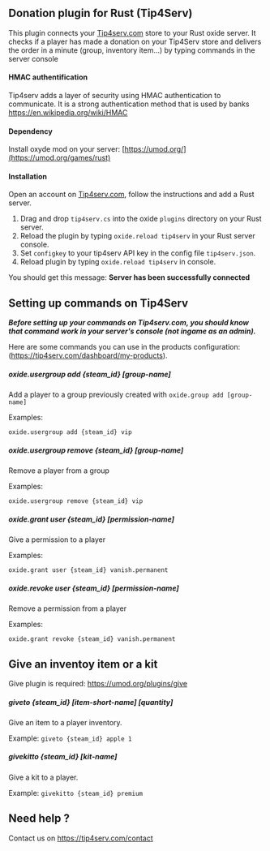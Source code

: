 ## Donation plugin for Rust (Tip4Serv)

This plugin connects your [Tip4serv.com](https://tip4serv.com/) store to your Rust oxide server.
It checks if a player has made a donation on your Tip4Serv store and delivers the order in a minute (group, inventory item...) by typing commands in the server console

#### HMAC authentification

Tip4serv adds a layer of security using HMAC authentication to communicate. It is a strong authentication method that is used by banks https://en.wikipedia.org/wiki/HMAC

#### Dependency

Install oxyde mod on your server: [https://umod.org/](https://umod.org/games/rust)

#### Installation

Open an account on [Tip4serv.com](https://tip4serv.com/), follow the instructions and add a Rust server.

1) Drag and drop `tip4serv.cs` into the oxide `plugins` directory on your Rust server.
2) Reload the plugin by typing `oxide.reload tip4serv` in your Rust server console.
2) Set `configkey` to your tip4serv API key in the config file `tip4serv.json`.
3) Reload plugin by typing `oxide.reload tip4serv` in console.

You should get this message: **Server has been successfully connected**

## Setting up commands on Tip4Serv

***Before setting up your commands on Tip4serv.com, you should know that command work in your server's console (not ingame as an admin).***

Here are some commands you can use in the products configuration: (https://tip4serv.com/dashboard/my-products).

##### oxide.usergroup add {steam_id} [group-name]

Add a player to a group previously created with `oxide.group add [group-name]`

Examples: 

`oxide.usergroup add {steam_id} vip`

##### oxide.usergroup remove {steam_id} [group-name]

Remove a player from a group

Examples: 

`oxide.usergroup remove {steam_id} vip`

##### oxide.grant user {steam_id} [permission-name]

Give a permission to a player

Examples: 

`oxide.grant user {steam_id} vanish.permanent`

##### oxide.revoke user {steam_id} [permission-name]

Remove a permission from a player

Examples: 

`oxide.grant revoke {steam_id} vanish.permanent`

## Give an inventoy item or a kit

Give plugin is required: https://umod.org/plugins/give

##### giveto {steam_id} [item-short-name] [quantity]

Give an item to a player inventory.

Example: `giveto {steam_id} apple 1`

##### givekitto {steam_id} [kit-name]

Give a kit to a player.

Example: `givekitto {steam_id} premium`

## Need help ?

Contact us on https://tip4serv.com/contact
